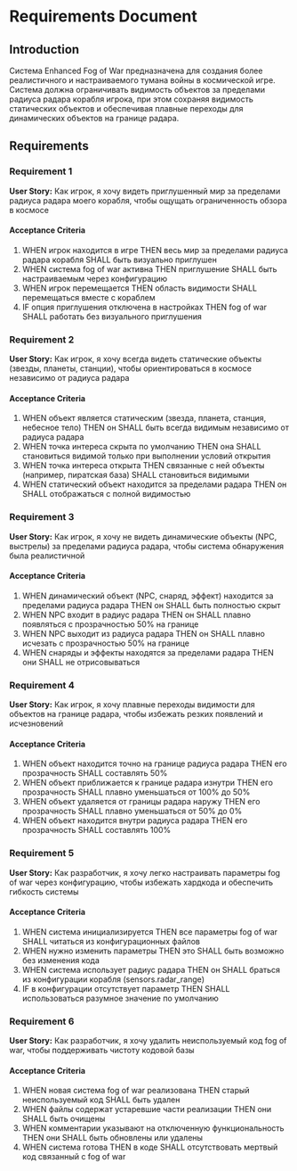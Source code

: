 # Requirements Document

## Introduction

Система Enhanced Fog of War предназначена для создания более реалистичного и настраиваемого тумана войны в космической игре. Система должна ограничивать видимость объектов за пределами радиуса радара корабля игрока, при этом сохраняя видимость статических объектов и обеспечивая плавные переходы для динамических объектов на границе радара.

## Requirements

### Requirement 1

**User Story:** Как игрок, я хочу видеть приглушенный мир за пределами радиуса радара моего корабля, чтобы ощущать ограниченность обзора в космосе

#### Acceptance Criteria

1. WHEN игрок находится в игре THEN весь мир за пределами радиуса радара корабля SHALL быть визуально приглушен
2. WHEN система fog of war активна THEN приглушение SHALL быть настраиваемым через конфигурацию
3. WHEN игрок перемещается THEN область видимости SHALL перемещаться вместе с кораблем
4. IF опция приглушения отключена в настройках THEN fog of war SHALL работать без визуального приглушения

### Requirement 2

**User Story:** Как игрок, я хочу всегда видеть статические объекты (звезды, планеты, станции), чтобы ориентироваться в космосе независимо от радиуса радара

#### Acceptance Criteria

1. WHEN объект является статическим (звезда, планета, станция, небесное тело) THEN он SHALL быть всегда видимым независимо от радиуса радара
2. WHEN точка интереса скрыта по умолчанию THEN она SHALL становиться видимой только при выполнении условий открытия
3. WHEN точка интереса открыта THEN связанные с ней объекты (например, пиратская база) SHALL становиться видимыми
4. WHEN статический объект находится за пределами радара THEN он SHALL отображаться с полной видимостью

### Requirement 3

**User Story:** Как игрок, я хочу не видеть динамические объекты (NPC, выстрелы) за пределами радиуса радара, чтобы система обнаружения была реалистичной

#### Acceptance Criteria

1. WHEN динамический объект (NPC, снаряд, эффект) находится за пределами радиуса радара THEN он SHALL быть полностью скрыт
2. WHEN NPC входит в радиус радара THEN он SHALL плавно появляться с прозрачностью 50% на границе
3. WHEN NPC выходит из радиуса радара THEN он SHALL плавно исчезать с прозрачностью 50% на границе
4. WHEN снаряды и эффекты находятся за пределами радара THEN они SHALL не отрисовываться

### Requirement 4

**User Story:** Как игрок, я хочу плавные переходы видимости для объектов на границе радара, чтобы избежать резких появлений и исчезновений

#### Acceptance Criteria

1. WHEN объект находится точно на границе радиуса радара THEN его прозрачность SHALL составлять 50%
2. WHEN объект приближается к границе радара изнутри THEN его прозрачность SHALL плавно уменьшаться от 100% до 50%
3. WHEN объект удаляется от границы радара наружу THEN его прозрачность SHALL плавно уменьшаться от 50% до 0%
4. WHEN объект находится внутри радиуса радара THEN его прозрачность SHALL составлять 100%

### Requirement 5

**User Story:** Как разработчик, я хочу легко настраивать параметры fog of war через конфигурацию, чтобы избежать хардкода и обеспечить гибкость системы

#### Acceptance Criteria

1. WHEN система инициализируется THEN все параметры fog of war SHALL читаться из конфигурационных файлов
2. WHEN нужно изменить параметры THEN это SHALL быть возможно без изменения кода
3. WHEN система использует радиус радара THEN он SHALL браться из конфигурации корабля (sensors.radar_range)
4. IF в конфигурации отсутствует параметр THEN SHALL использоваться разумное значение по умолчанию

### Requirement 6

**User Story:** Как разработчик, я хочу удалить неиспользуемый код fog of war, чтобы поддерживать чистоту кодовой базы

#### Acceptance Criteria

1. WHEN новая система fog of war реализована THEN старый неиспользуемый код SHALL быть удален
2. WHEN файлы содержат устаревшие части реализации THEN они SHALL быть очищены
3. WHEN комментарии указывают на отключенную функциональность THEN они SHALL быть обновлены или удалены
4. WHEN система готова THEN в коде SHALL отсутствовать мертвый код связанный с fog of war